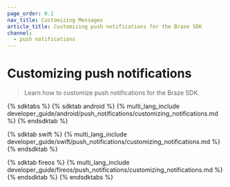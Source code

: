 ```yaml
---
page_order: 0.1
nav_title: Customizing Messages
article_title: Customizing push notifications for the Braze SDK
channel:
  - push notifications
---
```


# Customizing push notifications

> Learn how to customize push notifications for the Braze SDK.

{% sdktabs %}
{% sdktab android %}
{% multi_lang_include developer_guide/android/push_notifications/customizing_notifications.md %}
{% endsdktab %}

{% sdktab swift %}
{% multi_lang_include developer_guide/swift/push_notifications/customizing_notifications.md %}
{% endsdktab %}

{% sdktab fireos %}
{% multi_lang_include developer_guide/fireos/push_notifications/customizing_notifications.md %}
{% endsdktab %}
{% endsdktabs %}
